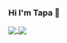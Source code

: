 ### Hi I'm Tapa 👋
<a href="https://github.com/tapabratadey">
  <img align="center" src="https://github-readme-stats.vercel.app/api?username=tapabratadey&count_private=true&show_icons=true&theme=dark&custom_title=GitHub%20Stats&include_all_commits=true&hide_rank=true&line_height=28&border_radius=20" />
</a>
<a href="https://github.com/tapabratadey">
  <img align="center" src="https://github-readme-stats.vercel.app/api/top-langs/?username=tapabratadey&theme=dark&count_private=true&layout=compact&langs_count=10&hide=C%23,ShaderLab&border_radius=20" />
</a>
